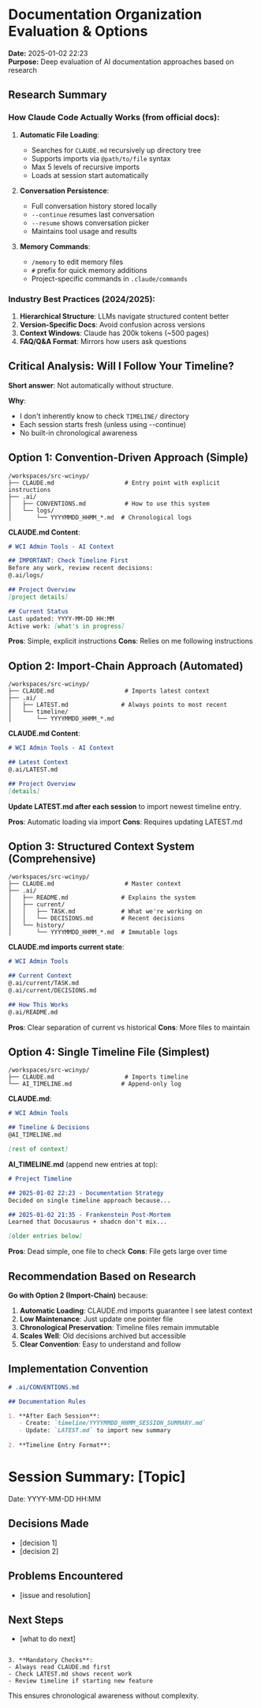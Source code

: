 # Documentation Organization Evaluation & Options

**Date:** 2025-01-02 22:23  
**Purpose:** Deep evaluation of AI documentation approaches based on research

## Research Summary

### How Claude Code Actually Works (from official docs):

1. **Automatic File Loading**:
   - Searches for `CLAUDE.md` recursively up directory tree
   - Supports imports via `@path/to/file` syntax
   - Max 5 levels of recursive imports
   - Loads at session start automatically

2. **Conversation Persistence**:
   - Full conversation history stored locally
   - `--continue` resumes last conversation
   - `--resume` shows conversation picker
   - Maintains tool usage and results

3. **Memory Commands**:
   - `/memory` to edit memory files
   - `#` prefix for quick memory additions
   - Project-specific commands in `.claude/commands`

### Industry Best Practices (2024/2025):

1. **Hierarchical Structure**: LLMs navigate structured content better
2. **Version-Specific Docs**: Avoid confusion across versions
3. **Context Windows**: Claude has 200k tokens (~500 pages)
4. **FAQ/Q&A Format**: Mirrors how users ask questions

## Critical Analysis: Will I Follow Your Timeline?

**Short answer**: Not automatically without structure.

**Why**: 
- I don't inherently know to check `TIMELINE/` directory
- Each session starts fresh (unless using --continue)
- No built-in chronological awareness

## Option 1: Convention-Driven Approach (Simple)

```
/workspaces/src-wcinyp/
├── CLAUDE.md                    # Entry point with explicit instructions
├── .ai/
│   ├── CONVENTIONS.md           # How to use this system
│   └── logs/
│       └── YYYYMMDD_HHMM_*.md  # Chronological logs
```

**CLAUDE.md Content**:
```markdown
# WCI Admin Tools - AI Context

## IMPORTANT: Check Timeline First
Before any work, review recent decisions:
@.ai/logs/

## Project Overview
[project details]

## Current Status
Last updated: YYYY-MM-DD HH:MM
Active work: [what's in progress]
```

**Pros**: Simple, explicit instructions
**Cons**: Relies on me following instructions

## Option 2: Import-Chain Approach (Automated)

```
/workspaces/src-wcinyp/
├── CLAUDE.md                    # Imports latest context
├── .ai/
│   ├── LATEST.md               # Always points to most recent
│   └── timeline/
│       └── YYYYMMDD_HHMM_*.md  
```

**CLAUDE.md Content**:
```markdown
# WCI Admin Tools - AI Context

## Latest Context
@.ai/LATEST.md

## Project Overview
[details]
```

**Update LATEST.md after each session** to import newest timeline entry.

**Pros**: Automatic loading via import
**Cons**: Requires updating LATEST.md

## Option 3: Structured Context System (Comprehensive)

```
/workspaces/src-wcinyp/
├── CLAUDE.md                    # Master context
├── .ai/
│   ├── README.md               # Explains the system
│   ├── current/
│   │   ├── TASK.md             # What we're working on
│   │   └── DECISIONS.md        # Recent decisions
│   └── history/
│       └── YYYYMMDD_HHMM_*.md  # Immutable logs
```

**CLAUDE.md imports current state**:
```markdown
# WCI Admin Tools

## Current Context
@.ai/current/TASK.md
@.ai/current/DECISIONS.md

## How This Works
@.ai/README.md
```

**Pros**: Clear separation of current vs historical
**Cons**: More files to maintain

## Option 4: Single Timeline File (Simplest)

```
/workspaces/src-wcinyp/
├── CLAUDE.md                    # Imports timeline
└── AI_TIMELINE.md              # Append-only log
```

**CLAUDE.md**:
```markdown
# WCI Admin Tools

## Timeline & Decisions
@AI_TIMELINE.md

[rest of context]
```

**AI_TIMELINE.md** (append new entries at top):
```markdown
# Project Timeline

## 2025-01-02 22:23 - Documentation Strategy
Decided on single timeline approach because...

## 2025-01-02 21:35 - Frankenstein Post-Mortem
Learned that Docusaurus + shadcn don't mix...

[older entries below]
```

**Pros**: Dead simple, one file to check
**Cons**: File gets large over time

## Recommendation Based on Research

**Go with Option 2 (Import-Chain)** because:

1. **Automatic Loading**: CLAUDE.md imports guarantee I see latest context
2. **Low Maintenance**: Just update one pointer file
3. **Chronological Preservation**: Timeline files remain immutable
4. **Scales Well**: Old decisions archived but accessible
5. **Clear Convention**: Easy to understand and follow

## Implementation Convention

```markdown
# .ai/CONVENTIONS.md

## Documentation Rules

1. **After Each Session**:
   - Create: `timeline/YYYYMMDD_HHMM_SESSION_SUMMARY.md`
   - Update: `LATEST.md` to import new summary
   
2. **Timeline Entry Format**:
   ```
   # Session Summary: [Topic]
   Date: YYYY-MM-DD HH:MM
   
   ## Decisions Made
   - [decision 1]
   - [decision 2]
   
   ## Problems Encountered
   - [issue and resolution]
   
   ## Next Steps
   - [what to do next]
   ```

3. **Mandatory Checks**:
   - Always read CLAUDE.md first
   - Check LATEST.md shows recent work
   - Review timeline if starting new feature
```

This ensures chronological awareness without complexity.